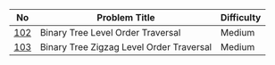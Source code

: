 No | Problem Title | Difficulty
------------ | ------------ | -------------
[102](https://leetcode.com/problems/binary-tree-level-order-traversal/) | Binary Tree Level Order Traversal | Medium
[103](https://leetcode.com/problems/binary-tree-zigzag-level-order-traversal/) | Binary Tree Zigzag Level Order Traversal | Medium
